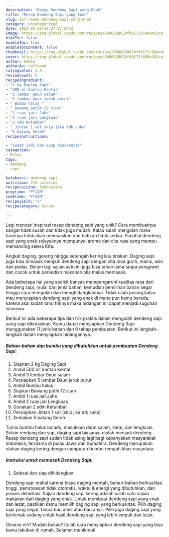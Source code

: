```yaml
---
description: "Resep Dendeng Sapi yang Enak"
title: "Resep Dendeng Sapi yang Enak"
slug: 117-resep-dendeng-sapi-yang-enak
category: Uncategorized
date: 2023-03-15T10:27:27.844Z
image: https://img-global.cpcdn.com/recipes/6606828620f89172/680x482cq70/dendeng-sapi-foto-resep-utama.jpg
hideToc: false
enableToc: true
enableTocContent: false
thumbnail: https://img-global.cpcdn.com/recipes/6606828620f89172/680x482cq70/dendeng-sapi-foto-resep-utama.jpg
cover: https://img-global.cpcdn.com/recipes/6606828620f89172/680x482cq70/dendeng-sapi-foto-resep-utama.jpg
author: Admin
authorAv: notfound
ratingvalue: 3.9
reviewcount: 5
recipeingredient:
- "2 kg Daging Sapi"
- "500 ml Santan Kental"
- "3 lembar Daun salam"
- "5 lembar Daun jeruk purut"
- " Bumbu halus "
- " Bawang putih 12 sium"
- "1 ruas jari Jahe"
- "2 ruas jari Lengkuas"
- "2 sdm Ketumbar"
- " Jintan 1 sdt skip jika tdk suka"
- "5 batang Sereh"
recipeinstructions:

- "Sudah jadi dan siap dinikmati!"
categories:
- Resep
tags:
- dendeng
- sapi

katakunci: dendeng sapi 
nutrition: 215 calories
recipecuisine: Indonesian
preptime: "PT12M"
cooktime: "PT44M"
recipeyield: "2"
recipecategory: Dinner

---
```





Lagi mencari inspirasi resep dendeng sapi yang unik? Cara membuatnya sangat tidak susah dan tidak juga mudah. Kalau salah mengolah maka hasilnya tidak akan memuaskan dan bahkan tidak sedap. Padahal dendeng sapi yang enak selayaknya mempunyai aroma dan cita rasa yang mampu memancing selera Kita.





Angkat daging, goreng hingga setengah kering lalu tiriskan. Daging sapi juga bisa dimasak menjadi dendeng sapi dengan cita rasa gurih, manis, asin dan pedas. Belum lagi sajian satu ini juga bisa tahan lama tanpa pengawet dan cocok untuk persedian makanan bila malas memasak.

Ada beberapa hal yang sedikit banyak mempengaruhi kualitas rasa dari dendeng sapi, mulai dari jenis bahan, kemudian pemilihan bahan segar hingga cara mengolah dan menghidangkannya. Tidak usah pusing kalau mau menyiapkan dendeng sapi yang enak di mana pun kamu berada, karena asal sudah tahu triknya maka hidangan ini dapat menjadi suguhan istimewa.






Berikut ini ada beberapa tips dan trik praktis dalam mengolah dendeng sapi yang siap dikreasikan. Kamu dapat menyiapkan Dendeng Sapi menggunakan 11 jenis bahan dan 0 tahap pembuatan. Berikut ini langkah-langkah dalam menyiapkan hidangannya.

<!--inarticleads1-->

##### Bahan-bahan dan bumbu yang dibutuhkan untuk pembuatan Dendeng Sapi:

1. Siapkan 2 kg Daging Sapi
1. Ambil 500 ml Santan Kental
1. Ambil 3 lembar Daun salam
1. Persiapkan 5 lembar Daun jeruk purut
1. Ambil  Bumbu halus :
1. Siapkan  Bawang putih 12 sium
1. Ambil 1 ruas jari Jahe
1. Ambil 2 ruas jari Lengkuas
1. Gunakan 2 sdm Ketumbar
1. Persiapkan  Jintan 1 sdt (skip jika tdk suka)
1. Sediakan 5 batang Sereh


Tumis bumbu halus balado, masukkan daun salam, serai, dan lengkuas. Selain rendang dan sup, daging sapi biasanya diolah menjadi dendeng. Resep dendeng sapi sudah tidak asing lagi bagi kebanyakan masyarakat Indonesia, terutama di pulau Jawa dan Sumatera. Dendeng merupakan olahan daging kering dengan campuran bumbu rempah khas nusantara. 

<!--inarticleads2-->

##### Instruksi untuk memasak Dendeng Sapi:


1. Selesai dan siap dihidangkan!

Dendeng sapi mahal karena biaya daging mentah, bahan-bahan berkualitas tinggi, pemrosesan tidak otomatis, waktu &amp; energi yang dibutuhkan, dan proses dehidrasi. Sajian dendeng sapi kering adalah salah satu sajian makanan dari daging yang enak. Untuk membuat dendeng sapi yang enak dan lezat, pastikan kamu memilih daging sapi yang berkualitas. Pilih daging sapi yang segar, tanpa bau amis atau bau anyir. Pilih juga daging sapi yang berlemak sedang untuk hasil dendeng sapi yang lebih empuk dan lezat. 

Gimana nih? Mudah bukan? Itulah cara menyiapkan dendeng sapi yang bisa kamu lakukan di rumah. Selamat menikmati
